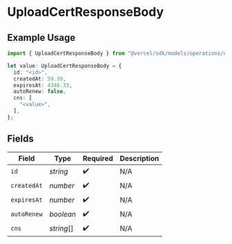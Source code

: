 # UploadCertResponseBody

## Example Usage

```typescript
import { UploadCertResponseBody } from "@vercel/sdk/models/operations/uploadcert.js";

let value: UploadCertResponseBody = {
  id: "<id>",
  createdAt: 59.39,
  expiresAt: 4346.33,
  autoRenew: false,
  cns: [
    "<value>",
  ],
};
```

## Fields

| Field              | Type               | Required           | Description        |
| ------------------ | ------------------ | ------------------ | ------------------ |
| `id`               | *string*           | :heavy_check_mark: | N/A                |
| `createdAt`        | *number*           | :heavy_check_mark: | N/A                |
| `expiresAt`        | *number*           | :heavy_check_mark: | N/A                |
| `autoRenew`        | *boolean*          | :heavy_check_mark: | N/A                |
| `cns`              | *string*[]         | :heavy_check_mark: | N/A                |